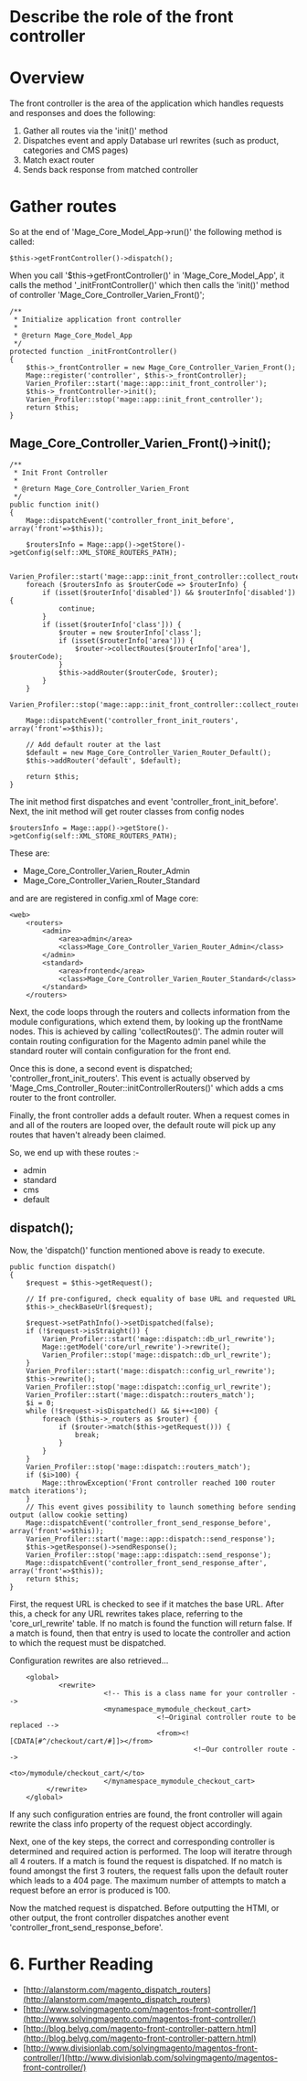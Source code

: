 #  Describe the role of the front controller

# Overview

The front controller is the area of the application which handles requests and responses and does the following:

1. Gather all routes via the 'init()' method
2. Dispatches event and apply Database url rewrites (such as product, categories and CMS pages)
3. Match exact router
4. Sends back response from matched controller


# Gather routes

So at the end of 'Mage_Core_Model_App->run()' the following method is called:

    $this->getFrontController()->dispatch();

When you call '$this->getFrontController()' in 'Mage_Core_Model_App', it calls the method '\_initFrontController()' which then calls the 'init()' method of controller 'Mage_Core_Controller_Varien_Front()';
    
    /**
     * Initialize application front controller
     *
     * @return Mage_Core_Model_App
     */
    protected function _initFrontController()
    {
        $this->_frontController = new Mage_Core_Controller_Varien_Front();
        Mage::register('controller', $this->_frontController);
        Varien_Profiler::start('mage::app::init_front_controller');
        $this->_frontController->init();
        Varien_Profiler::stop('mage::app::init_front_controller');
        return $this;
    }
    
## Mage_Core_Controller_Varien_Front()->init();

    /**
     * Init Front Controller
     *
     * @return Mage_Core_Controller_Varien_Front
     */
    public function init()
    {
        Mage::dispatchEvent('controller_front_init_before', array('front'=>$this));
 
        $routersInfo = Mage::app()->getStore()->getConfig(self::XML_STORE_ROUTERS_PATH);
 
        Varien_Profiler::start('mage::app::init_front_controller::collect_routers');
        foreach ($routersInfo as $routerCode => $routerInfo) {
            if (isset($routerInfo['disabled']) && $routerInfo['disabled']) {
                continue;
            }
            if (isset($routerInfo['class'])) {
                $router = new $routerInfo['class'];
                if (isset($routerInfo['area'])) {
                    $router->collectRoutes($routerInfo['area'], $routerCode);
                }
                $this->addRouter($routerCode, $router);
            }
        }
        Varien_Profiler::stop('mage::app::init_front_controller::collect_routers');
 
        Mage::dispatchEvent('controller_front_init_routers', array('front'=>$this));
 
        // Add default router at the last
        $default = new Mage_Core_Controller_Varien_Router_Default();
        $this->addRouter('default', $default);
 
        return $this;
    }

The init method first dispatches and event 'controller_front_init_before'. 
Next, the init method will get router classes from config <web><routers> nodes 

    $routersInfo = Mage::app()->getStore()->getConfig(self::XML_STORE_ROUTERS_PATH);

These are:

- Mage_Core_Controller_Varien_Router_Admin
- Mage_Core_Controller_Varien_Router_Standard


and are are registered in config.xml of Mage core:

    <web>
        <routers>
            <admin>
                <area>admin</area>
                <class>Mage_Core_Controller_Varien_Router_Admin</class>
            </admin>
            <standard>
                <area>frontend</area>
                <class>Mage_Core_Controller_Varien_Router_Standard</class>
            </standard>
        </routers>
        
Next, the code loops through the routers and collects information from the module configurations, which extend them, by looking up the frontName nodes. This is achieved by calling 'collectRoutes()'. The admin router will contain routing configuration for the Magento admin panel while the standard router will contain configuration for the front end.

Once this is done, a second event is dispatched; 'controller_front_init_routers'. This event is actually observed by 'Mage_Cms_Controller_Router::initControllerRouters()' which adds a cms router to the front controller.

Finally, the front controller adds a default router. When a request comes in and all of the routers are looped over, the default route will pick up any routes that haven't already been claimed.


So, we end up with these routes :-

- admin
- standard
- cms
- default



## dispatch();

Now, the 'dispatch()' function mentioned above is ready to execute.

    public function dispatch()
    {
        $request = $this->getRequest();
 
        // If pre-configured, check equality of base URL and requested URL
        $this->_checkBaseUrl($request);
 
        $request->setPathInfo()->setDispatched(false);
        if (!$request->isStraight()) {
            Varien_Profiler::start('mage::dispatch::db_url_rewrite');
            Mage::getModel('core/url_rewrite')->rewrite();
            Varien_Profiler::stop('mage::dispatch::db_url_rewrite');
        }
        Varien_Profiler::start('mage::dispatch::config_url_rewrite');
        $this->rewrite();
        Varien_Profiler::stop('mage::dispatch::config_url_rewrite');
        Varien_Profiler::start('mage::dispatch::routers_match');
        $i = 0;
        while (!$request->isDispatched() && $i++<100) {
            foreach ($this->_routers as $router) {
                if ($router->match($this->getRequest())) {
                    break;
                }
            }
        }
        Varien_Profiler::stop('mage::dispatch::routers_match');
        if ($i>100) {
            Mage::throwException('Front controller reached 100 router match iterations');
        }
        // This event gives possibility to launch something before sending output (allow cookie setting)
        Mage::dispatchEvent('controller_front_send_response_before', array('front'=>$this));
        Varien_Profiler::start('mage::app::dispatch::send_response');
        $this->getResponse()->sendResponse();
        Varien_Profiler::stop('mage::app::dispatch::send_response');
        Mage::dispatchEvent('controller_front_send_response_after', array('front'=>$this));
        return $this;
    }

First, the request URL is checked to see if it matches the base URL.
After this, a check for any URL rewrites takes place, referring to the 'core_url_rewrite' table. If no match is found the function will return false. If a match is found, then that entry is used to locate the controller and action to which the request must be dispatched.

Configuration rewrites are also retrieved...
        
        <global>
                <rewrite>
                           <!-- This is a class name for your controller -->
                           <mynamespace_mymodule_checkout_cart>
                                        <!—Original controller route to be replaced -->
                                        <from><![CDATA[#^/checkout/cart/#]]></from>
                                                 <!—Our controller route -->
                                                 <to>/mymodule/checkout_cart/</to>
                           </mynamespace_mymodule_checkout_cart>
             </rewrite>
        </global>

If any such configuration entries are found, the front controller will again rewrite the class info property of the request object accordingly.

Next, one of the key steps, the correct and corresponding controller is determined and required action is performed. The loop will iteratre through all 4 routers. If a match is found the request is dispatched. If no match is found amongst the first 3 routers, the request falls upon the default router which leads to a 404 page.
The maximum number of attempts to match a request before an error is produced is 100.

Now the matched request is dispatched. Before outputting the HTMl, or other output, the front controller dispatches another event 'controller_front_send_response_before'.

# 6. Further Reading

- [http://alanstorm.com/magento_dispatch_routers](http://alanstorm.com/magento_dispatch_routers)
- [http://www.solvingmagento.com/magentos-front-controller/](http://www.solvingmagento.com/magentos-front-controller/)
- [http://blog.belvg.com/magento-front-controller-pattern.html](http://blog.belvg.com/magento-front-controller-pattern.html)
- [http://www.divisionlab.com/solvingmagento/magentos-front-controller/](http://www.divisionlab.com/solvingmagento/magentos-front-controller/)

